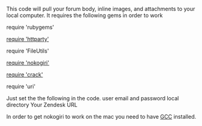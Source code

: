 This code will pull your forum body, inline images, and attachments to your local computer. It requires the following gems in order to work

require 'rubygems'

[require 'httparty'](http://httparty.rubyforge.org/)

require 'FileUtils'

[require 'nokogiri'](http://nokogiri.org/)

[require 'crack'](https://github.com/jnunemaker/crack)

require 'uri'

Just set the the following in the code. 
user email and password
local directory 
Your Zendesk URL

In order to get nokogiri to work on the mac you need to have [GCC](https://github.com/kennethreitz/osx-gcc-installer/downloads) installed. 
